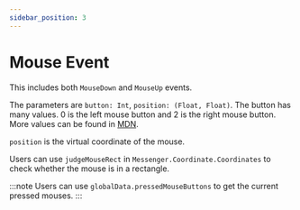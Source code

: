 ```yaml
---
sidebar_position: 3
---
```


# Mouse Event

This includes both `MouseDown` and `MouseUp` events.

The parameters are `button: Int`, `position: (Float, Float)`. The button has many values. 0 is the left mouse button and 2 is the right mouse button. More values can be found in [MDN](https://developer.mozilla.org/en-US/docs/Web/API/MouseEvent/button).

`position` is the virtual coordinate of the mouse.

Users can use `judgeMouseRect` in `Messenger.Coordinate.Coordinates` to check whether the mouse is in a rectangle.

:::note
Users can use `globalData.pressedMouseButtons` to get the current pressed mouses.
:::
